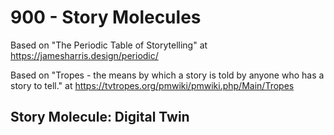 # 900 - Story Molecules

Based on "The Periodic Table of Storytelling" at https://jamesharris.design/periodic/

Based on "Tropes - the means by which a story is told by anyone who has a story to tell." at https://tvtropes.org/pmwiki/pmwiki.php/Main/Tropes

## Story Molecule: Digital Twin

